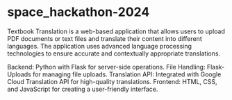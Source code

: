 # space_hackathon-2024

Textbook Translation is a web-based application that allows users to upload PDF documents or text files and translate their content into different languages. The application uses advanced language processing technologies to ensure accurate and contextually appropriate translations.

Backend: Python with Flask for server-side operations.
File Handling: Flask-Uploads for managing file uploads.
Translation API: Integrated with Google Cloud Translation API for high-quality translations.
Frontend: HTML, CSS, and JavaScript for creating a user-friendly interface.
